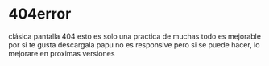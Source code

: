 # 404error
clásica pantalla 404
esto es solo una practica de muchas todo es mejorable por si te gusta descargala papu
no es responsive pero si se puede hacer, lo mejorare en proximas versiones 
